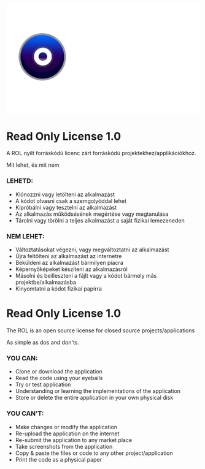 ![alt text](https://github.com/SubCoderHUN/PrimeUniverse/blob/main/primeuniverselogo.png?raw=true)
# Read Only License 1.0
A ROL nyílt forráskódú licenc zárt forráskódú projektekhez/applikációkhoz.

Mit lehet, és mit nem

### LEHETD:
- Klónozzni vagy letölteni az alkalmazást
- A kódot olvasni csak a szemgolyóddal lehet
- Kipróbálni vagy tesztelni az alkalmazást
- Az alkalmazás működsésének megértése vagy megtanulása
- Tárolni vagy törölni a teljes alkalmazást a saját fizikai lemezeneden

### NEM LEHET:
- Változtatásokat végezni, vagy megváltoztatni az alkalmazást
- Újra feltölteni az alkalmazást az internetre
- Beküldeni az alkalmazást bármilyen piacra
- Képernyőképeket készíteni az alkalmazásról
- Másolni és beilleszteni a fájlt vagy a kódot bármely más projektbe/alkalmazásba
- Kinyomtatni a kódot fizikai papírra

# Read Only License 1.0
The ROL is an open source license for closed source projects/applications

As simple as dos and don'ts.

### YOU CAN:
- Clone or download the application
- Read the code using your eyeballs
- Try or test application
- Understanding or learning the implementations of the application
- Store or delete the entire application in your own physical disk

### YOU CAN'T:
- Make changes or modify the application
- Re-upload the application on the internet
- Re-submit the application to any market place
- Take screenshots from the application
- Copy & paste the files or code to any other project/application
- Print the code as a physical paper
